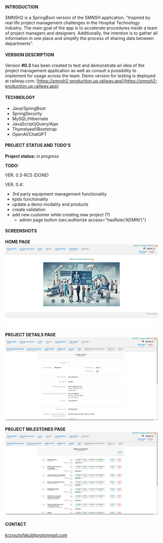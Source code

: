 #### INTRODUCTION

SMNSH2 is a SpringBoot version of the SMNSH application. "Inspired by real life project management challenges in the Hospital Technology industry. The main goal of the app is to accelerate procedures inside a team of project managers and designers. Additionally, the intention is to gather all information in one place and simplify the process of sharing data between departments". 

#### VERSION DESCRIPTION

Version **#0.3** has been created to test and demonstrate an idea of the project management application as well as consult a possibility to implement for usage across the team. Demo version for testing is deployed at railway.com: [https://smnsh2-production.up.railway.app](https://smnsh2-production.up.railway.app)

#### TECHNOLOGY
* Java/SpringBoot
* SpringSecurity  
* MySQL/Hibernate  
* JavaScript/jQuery/Ajax  
* Thymelyeaf/Bootstrap
* OpenAI/ChatGPT  

#### PROJECT STATUS AND TODO'S

**Project status:** *in progress*  

**TODO:**  

VER. 0.3-RC5 (DONE)  

VER. 0.4:  
* 3rd party equipment management functionality  
* kpds functionality  
* update a demo modality and products  
* create validation   
* add new customer while creating new project (?)  
    * admin page button (sec:authorize access="hasRole('ADMIN')")  


#### SCREENSHOTS

**HOME PAGE**  
<img src="src/main/resources/static/pics/readme/screenshothomepage01.jpg" alt="drawing" style="width:720px"/><br>  
**PROJECT DETAILS PAGE**  
<img src="src/main/resources/static/pics/readme/screenshotprojectdetails01.jpg" alt="drawing" style="width:720px"/><br>  
**PROJECT MILESTONES PAGE**  
<img src="src/main/resources/static/pics/readme/screenshotmilestones01.jpg" alt="drawing" style="width:720px"/><br>  

#### CONTACT

*krzysztofskul@protonmail.com*